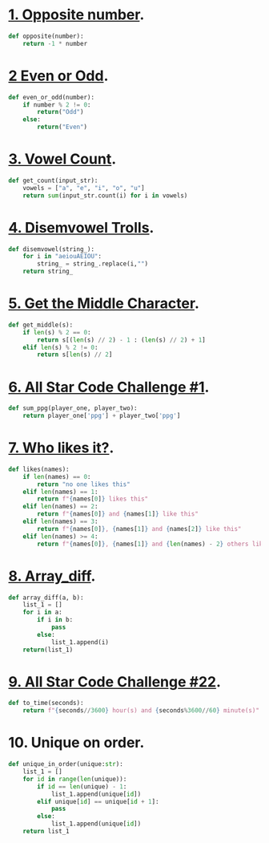 # [1. Opposite number](https://www.codewars.com/kata/reviews/56deebdf6a5c28baa900003b/groups/56ef47f804b6a49d7100190f).
```python
def opposite(number):
    return -1 * number
```

# [2 Even or Odd](https://www.codewars.com/kata/reviews/53da3de52a289a37bc00128a/groups/53ea21bc7b5dfef3e30006f8).
```python
def even_or_odd(number):
    if number % 2 != 0:
        return("Odd")
    else:
        return("Even")
```

# [3. Vowel Count](https://www.codewars.com/users/VicDik/completed_solutions).

```python
def get_count(input_str):
    vowels = ["a", "e", "i", "o", "u"]
    return sum(input_str.count(i) for i in vowels)
```

# [4. Disemvowel Trolls](https://www.codewars.com/users/VicDik/completed_solutions).

```python
def disemvowel(string_):
    for i in "aeiouAEIOU":
        string_ = string_.replace(i,"")
    return string_
```
# [5. Get the Middle Character](https://www.codewars.com/users/VicDik/completed_solutions).

```python
def get_middle(s):
    if len(s) % 2 == 0:
        return s[(len(s) // 2) - 1 : (len(s) // 2) + 1]
    elif len(s) % 2 != 0:
        return s[len(s) // 2]
```

# [6. All Star Code Challenge #1](https://www.codewars.com/kata/reviews/586435fe812998c93400129b/groups/586570e0ece9e8b0a2000ed8).

```python
def sum_ppg(player_one, player_two):
    return player_one['ppg'] + player_two['ppg']
```

# [7. Who likes it?](https://www.codewars.com/users/VicDik/completed_solutions).

```python
def likes(names):
    if len(names) == 0:
        return "no one likes this"
    elif len(names) == 1:
        return f"{names[0]} likes this"
    elif len(names) == 2:
        return f"{names[0]} and {names[1]} like this"
    elif len(names) == 3:
        return f"{names[0]}, {names[1]} and {names[2]} like this"
    elif len(names) >= 4:
        return f"{names[0]}, {names[1]} and {len(names) - 2} others like this"
```

# [8. Array_diff](https://www.codewars.com/users/VicDik/completed_solutions). 

```python
def array_diff(a, b):
    list_1 = []
    for i in a:
        if i in b:
            pass
        else:
            list_1.append(i)
    return(list_1)
```

# [9. All Star Code Challenge #22](https://www.codewars.com/users/VicDik/completed_solutions).

```python
def to_time(seconds):
    return f"{seconds//3600} hour(s) and {seconds%3600//60} minute(s)"
```

# 10. Unique on order. 
```python
def unique_in_order(unique:str):
    list_1 = []
    for id in range(len(unique)):
        if id == len(unique) - 1:
            list_1.append(unique[id])
        elif unique[id] == unique[id + 1]:
            pass
        else:
            list_1.append(unique[id])
    return list_1
 ```
